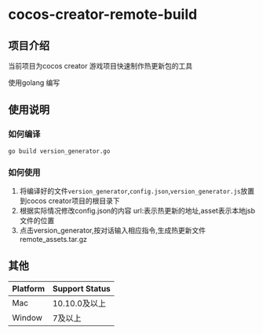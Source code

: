# cocos-creator-remote-build

## 项目介绍

当前项目为cocos creator 游戏项目快速制作热更新包的工具

使用golang 编写


## 使用说明

### 如何编译

```shell
go build version_generator.go
```

### 如何使用

1. 将编译好的文件`version_generator`,`config.json`,`version_generator.js`放置到cocos creator项目的根目录下
2. 根据实际情况修改config.json的内容 url:表示热更新的地址,asset表示本地jsb文件的位置
3. 点击version_generator,按对话输入相应指令,生成热更新文件 remote_assets.tar.gz

## 其他

 Platform | Support Status 
 -------- | ------------
 Mac | 10.10.0及以上 
 Window | 7及以上 